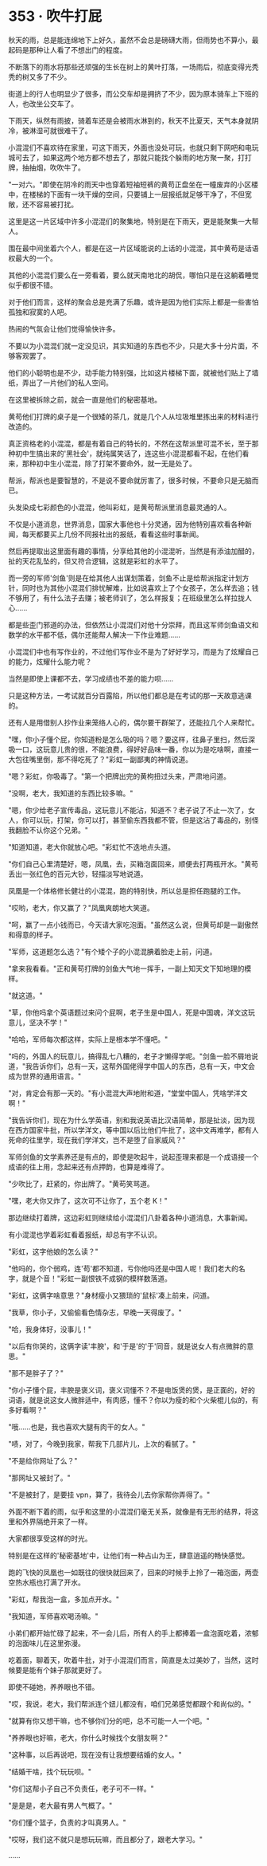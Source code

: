 <link rel="stylesheet" href="../styles/text.css" />
<h1>353 · 吹牛打屁</h1>

秋天的雨，总是能连绵地下上好久，虽然不会总是磅礴大雨，但雨势也不算小，最起码是那种让人看了不想出门的程度。

不断落下的雨水将那些还顽强的生长在树上的黄叶打落，一场雨后，彻底变得光秃秃的树又多了不少。

街道上的行人也明显少了很多，而公交车却是拥挤了不少，因为原本骑车上下班的人，也改坐公交车了。

下雨天，纵然有雨披，骑着车还是会被雨水淋到的，秋天不比夏天，天气本身就阴冷，被淋湿可就很难干了。

小混混们不喜欢待在家里，可这下雨天，外面也没处可玩，也就只剩下网吧和电玩城可去了，如果这两个地方都不想去了，那就只能找个躲雨的地方聚一聚，打打牌，抽抽烟，吹吹牛了。

"一对六。"即使在阴冷的雨天中也穿着短袖短裤的黄苟正盘坐在一幢废弃的小区楼中，在楼梯的下面有一块干燥的空间，只要铺上一层报纸就足够干净了，不但宽敞，还不容易被打扰。

这里是这一片区域中许多小混混们的聚集地，特别是在下雨天，更是能聚集一大帮人。

围在最中间坐着六个人，都是在这一片区域能说的上话的小混混，其中黄苟是话语权最大的一个。

其他的小混混们要么在一旁看着，要么就天南地北的胡侃，哪怕只是在这躺着睡觉似乎都很不错。

对于他们而言，这样的聚会总是充满了乐趣，或许是因为他们实际上都是一些害怕孤独和寂寞的人吧。

热闹的气氛会让他们觉得愉快许多。

不要以为小混混们就一定没见识，其实知道的东西也不少，只是大多十分片面，不够客观罢了。

他们的小聪明也是不少，动手能力特别强，比如这片楼梯下面，就被他们贴上了墙纸，弄出了一片他们的私人空间。

在这里被拆除之前，就会一直是他们的秘密基地。

黄苟他们打牌的桌子是一个很矮的茶几，就是几个人从垃圾堆里拣出来的材料进行改造的。

真正资格老的小混混，都是有着自己的特长的，不然在这帮派里可混不长，至于那种初中生搞出来的'黑社会'，就纯属笑话了，连这些小混混都看不起，在他们看来，那种初中生小混混，除了打架不要命外，就一无是处了。

帮派，帮派也是要智慧的，不是说不要命就厉害了，很多时候，不要命只是无脑而已。

头发染成七彩颜色的小混混，他叫彩虹，是黄苟帮派里消息最灵通的人。

不仅是小道消息，世界消息，国家大事他也十分灵通，因为他特别喜欢看各种新闻，每天都要买上几份不同报社出的报纸，看看这些时事新闻。

然后再提取出这里面有趣的事情，分享给其他的小混混听，当然是有添油加醋的，扯的天花乱坠的，但又符合逻辑，这就是彩虹的水平了。

而一旁的军师'剑鱼'则是在给其他人出谋划策着，剑鱼不止是给帮派指定计划方针，同时也为其他小混混们排忧解难，比如说喜欢上了个女孩子，怎么样去追；钱不够用了，有什么法子去赚；被老师训了，怎么样报复；在班级里怎么样拉拢人心……

都是些歪门邪道的办法，但依然让小混混们对他十分崇拜，而且这军师剑鱼语文和数学的水平都不低，偶尔还能帮人解决一下作业难题……

小混混们中也有写作业的，不过他们写作业不是为了好好学习，而是为了炫耀自己的能力，炫耀什么能力呢？

当然是即使上课都不去，学习成绩也不差的能力呗……

只是这种方法，一考试就百分百露陷，所以他们都总是在考试的那一天故意逃课的。

还有人是用借别人抄作业来笼络人心的，偶尔要干群架了，还能拉几个人来帮忙。

"嘿，你小子懂个屁，你知道粉是怎么吸的吗？嗯？要这样，往鼻子里扫，然后深吸一口，这玩意儿贵的很，不能浪费，得好好品味一番，你以为是吃啥啊，直接一大包往嘴里倒，那不得吃死了？"彩虹一副鄙夷的神情说道。

"嗯？彩虹，你吸毒了。"第一个把牌出完的黄枸扭过头来，严肃地问道。

"没啊，老大，我知道的东西比较多嘛。"

"嗯，你少给老子宣传毒品，这玩意儿不能沾，知道不？老子说了不止一次了，女人，你可以玩，打架，你可以打，甚至偷东西我都不管，但是这沾了毒品的，别怪我翻脸不认你这个兄弟。"

"知道知道，老大你就放心吧。"彩虹忙不迭地点头道。

"你们自己心里清楚好，嗯，凤凰，去，买箱泡面回来，顺便去打两瓶开水。"黄苟丢出一张红色的百元大钞，轻描淡写地说道。

凤凰是一个体格修长健壮的小混混，跑的特别快，所以总是担任跑腿的工作。

"哎哟，老大，你又赢了？"凤凰爽朗地大笑道。

"呵，赢了一点小钱而已，今天请大家吃泡面。"虽然这么说，但黄苟却是一副傲然和得意的样子。

"军师，这道题怎么选？"有个矮个子的小混混腆着脸走上前，问道。

"拿来我看看。"正和黄苟打牌的剑鱼大气地一挥手，一副上知天文下知地理的模样。

"就这道。"

"草，你他吗拿个英语题过来问个屁啊，老子生是中国人，死是中国魂，洋文这玩意儿，坚决不学！"

"哈哈，军师每次都这样，实际上是根本学不懂吧。"

"吗的，外国人的玩意儿，搞得乱七八糟的，老子才懒得学呢。"剑鱼一脸不屑地说道，"我告诉你们，总有一天，这帮外国佬得学中国人的东西，总有一天，中文会成为世界的通用语言。"

"对，肯定会有那一天的。"有小混混大声地附和道，"堂堂中国人，凭啥学洋文啊！"

"我告诉你们，现在为什么学英语，别和我说英语比汉语简单，那是扯淡，因为现在西方国家牛批，所以学洋文，等中国以后比他们牛批了，这中文再难学，都有人死命的往里学，现在我们学洋文，岂不是堕了自家威风？"

军师剑鱼的文学素养还是有点的，即使是吹起牛，说起歪理来都是一个成语接一个成语的往上用，念起来还有点押韵，也算是难得了。

"少吹比了，赶紧的，你出牌了。"黄苟笑骂道。

"嘿，老大你又炸了，这次可不让你了，五个老 K！"

那边继续打着牌，这边彩虹则继续给小混混们八卦着各种小道消息，大事新闻。

有小混混也学着彩虹看着报纸，却总有字不认识。

"彩虹，这字他娘的怎么读？"

"他吗的，你个弱鸡，连'苟'都不知道，亏你他吗还是中国人呢！我们老大的名字，就是个音！"彩虹一副恨铁不成钢的模样数落道。

"彩虹，这俩字啥意思？"身材瘦小又猥琐的'鼠标'凑上前来，问道。

"我草，你小子，又偷偷看色情杂志，早晚一天得废了。"

"哈，我身体好，没事儿！"

"以后有你哭的，这俩字读'丰腴'，和'于是'的'于'同音，就是说女人有点微胖的意思。"

"那不是胖子了？"

"你小子懂个屁，丰腴是褒义词，褒义词懂不？不是电饭煲的煲，是正面的，好的词语，就是说这女人微胖适中，有肉感，懂不？你以为瘦的和个火柴棍儿似的，有多好看啊？"

"哦……也是，我也喜欢大腿有肉干的女人。"

"啧，对了，今晚到我家，帮我下几部片儿，上次的看腻了。"

"不是给你网址了么？"

"那网址又被封了。"

"不是被封了，是要挂 vpn，算了，我待会儿去你家帮你弄得了。"

外面不断下着的雨，似乎和这里的小混混们毫无关系，就像是有无形的结界，将这里和外界隔绝开来了一样。

大家都很享受这样的时光。

特别是在这样的'秘密基地'中，让他们有一种占山为王，肆意逍遥的畅快感觉。

跑的飞快的凤凰也一如既往的很快就回来了，回来的时候手上拎了一箱泡面，两壶空热水瓶也打满了开水。

"彩虹，帮我泡一盒，多加点开水。"

"我知道，军师喜欢喝汤嘛。"

小弟们都开始忙碌了起来，不一会儿后，所有人的手上都捧着一盒泡面吃着，浓郁的泡面味儿在这里弥漫。

吃着面，聊着天，吹着牛批，对于小混混们而言，简直是太过美妙了，当然，这时候要是能有个妹子那就更好了。

即使不碰她，养养眼也不错。

"哎，我说，老大，我们帮派连个妞儿都没有，咱们兄弟感觉都跟个和尚似的。"

"就算有你又想干嘛，也不够你们分的吧，总不可能一人一个吧。"

"养养眼也好嘛，老大，你什么时候找个女朋友啊？"

"这种事，以后再说吧，现在没有让我想要结婚的女人。"

"结婚干啥，找个玩玩呗。"

"你们这帮小子自己不负责任，老子可不一样。"

"是是是，老大最有男人气概了。"

"你们懂个篮子，负责的才叫真男人。"

"哎呀，我们这不就只是想玩玩嘛，而且都分了，跟老大学习。"

……
